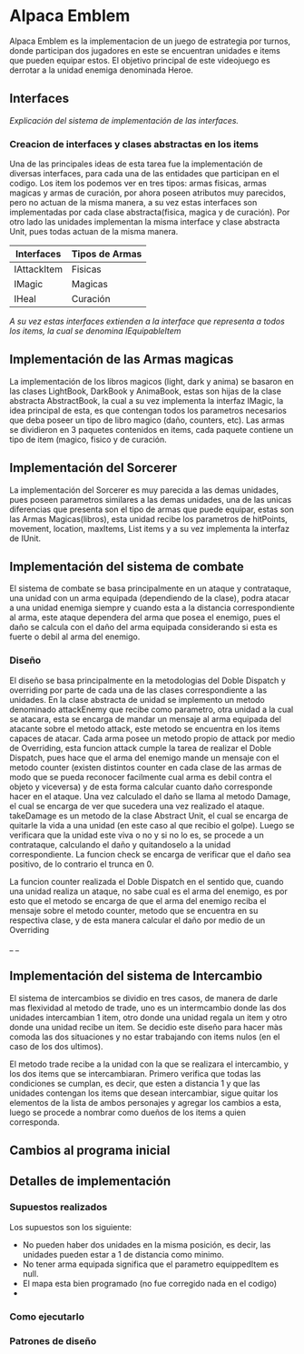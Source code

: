 # Alpaca Emblem

Alpaca Emblem es la implementacion de un juego de estrategia por turnos, donde participan dos jugadores en este
se encuentran unidades e items que pueden equipar estos. El objetivo principal de este videojuego es derrotar a la unidad
enemiga denominada Heroe.

## Interfaces

_Explicación del sistema de implementación de las interfaces._

### Creacion de interfaces y clases abstractas en los items

Una de las principales ideas de esta tarea fue la implementación de diversas interfaces, para cada una de las entidades que 
participan en el codigo. Los item los podemos ver en tres tipos: armas fisicas, armas magicas y armas de curación, por ahora
poseen atributos muy parecidos, pero no actuan de la misma manera, a su vez estas interfaces son implementadas por cada clase 
abstracta(fisica, magica y de curación). Por otro lado las unidades implementan la misma interface y clase abstracta Unit, pues 
todas actuan de la misma manera.

| Interfaces    | Tipos de Armas |
| ------------- | -------------  |
| IAttackItem   | Fisicas        |
| IMagic        | Magicas        |
| IHeal         | Curación       |


_A su vez estas interfaces extienden a la interface que representa a todos los items, la cual se denomina IEquipableItem_




## Implementación de las Armas magicas

La implementación de los libros magicos (light, dark y anima) se basaron en las clases LightBook, DarkBook y AnimaBook, estas
son hijas de la clase abstracta AbstractBook, la cual a su vez implementa la interfaz IMagic, la idea principal de esta,
es que contengan todos los parametros necesarios que deba poseer un tipo de libro magico (daño, counters, etc). Las armas se dividieron en 3 paquetes contenidos en items, cada paquete contiene un tipo de item (magico, fisico y de curación.

## Implementación del Sorcerer

La implementación del Sorcerer es muy parecida a las demas unidades, pues poseen parametros similares a las demas unidades, una
de las unicas diferencias que presenta son el tipo de armas que puede equipar, estas son las Armas Magicas(libros), esta unidad recibe los parametros de hitPoints, movement, location, maxItems, List items y a su vez implementa la interfaz de IUnit.


## Implementación del sistema de combate

El sistema de combate se basa principalmente en un ataque y contrataque, una unidad con un arma equipada (dependiendo de la clase), podra atacar a una unidad enemiga siempre y cuando esta a la distancia correspondiente al arma, este ataque dependera 
del arma que posea el enemigo, pues el daño se calcula con el daño del arma equipada considerando si esta es fuerte o debil al arma del enemigo.


### Diseño

El diseño se basa principalmente en la metodologias del Doble Dispatch y overriding por parte de cada una de las clases correspondiente a las unidades. En la clase abstracta de unidad se implemento un metodo denominado attackEnemy que recibe como 
parametro, otra unidad a la cual se atacara, esta se encarga de mandar un mensaje al arma equipada del atacante sobre el metodo 
attack, este metodo se encuentra en los items capaces de atacar. Cada arma posee un metodo propio de attack por medio de Overriding, esta funcion attack cumple la tarea de realizar el Doble Dispatch, pues hace que el arma del enemigo mande un mensaje con el metodo counter (existen distintos counter en cada clase de las armas de modo que se pueda reconocer facilmente cual arma es debil contra el objeto y viceversa) y de esta forma calcular cuanto daño corresponde hacer en el ataque. Una vez calculado el daño se llama al metodo Damage, el cual se encarga de ver que sucedera una vez realizado el ataque. takeDamage es un metodo de la clase Abstract Unit, el cual se encarga de quitarle la vida a una unidad (en este caso al que recibio el golpe). Luego se verificara que la unidad este viva o no y si no lo es, se procede a un contrataque, calculando el daño y quitandoselo a la unidad correspondiente. La funcion check se encarga de verificar que el daño sea positivo, de lo contrario el trunca en 0.

La funcion counter realizada el Doble Dispatch en el sentido que, cuando una unidad realiza un ataque, no sabe cual es el arma del enemigo, es por esto que el metodo se encarga de que el arma del enemigo reciba el mensaje sobre el metodo counter, metodo que se encuentra en su respectiva clase, y de esta manera calcular el daño por medio de un Overriding

_   _

## Implementación del sistema de Intercambio

El sistema de intercambios se dividio en tres casos, de manera de darle mas flexividad al metodo de trade, uno es un intermcambio donde las dos unidades intercambian 1 item, otro donde una unidad regala un item y otro donde una unidad recibe un item. Se decidio este diseño para hacer màs comoda las dos situaciones y no estar trabajando con items nulos (en el caso de los dos ultimos).

El metodo trade recibe a la unidad con la que se realizara el intercambio, y los dos items que se intercambiaran. Primero verifica que todas las condiciones se cumplan, es decir, que esten a distancia 1 y que las unidades contengan los items que desean intercambiar, sigue quitar los elementos de la lista de ambos personajes y agregar los cambios a esta, luego se procede a nombrar como dueños de los items a quien corresponda.

## Cambios al programa inicial

## Detalles de implementación



### Supuestos realizados

Los supuestos son los siguiente:

- No pueden haber dos unidades en la misma posición, es decir, las unidades pueden estar a 1 de distancia como minimo.
- No tener arma equipada significa que el parametro equippedItem es null.
- El mapa esta bien programado (no fue corregido nada en el codigo)
- 


### Como ejecutarlo

### Patrones de diseño
